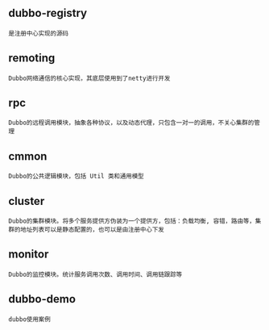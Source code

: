 ## dubbo-registry
    是注册中心实现的源码
## remoting
    Dubbo网络通信的核心实现，其底层使用到了netty进行开发
## rpc
    Dubbo的远程调用模块，抽象各种协议，以及动态代理，只包含一对一的调用，不关心集群的管理
## cmmon
    Dubbo的公共逻辑模块，包括 Util 类和通用模型
## cluster
    Dubbo的集群模块。将多个服务提供方伪装为一个提供方，包括：负载均衡, 容错，路由等，集群的地址列表可以是静态配置的，也可以是由注册中心下发
## monitor
    Dubbo的监控模块。统计服务调用次数、调用时间、调用链跟踪等
## dubbo-demo 
    dubbo使用案例
